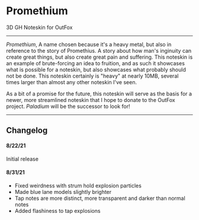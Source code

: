 # Promethium
3D GH Noteskin for OutFox

-----

*Promethium*, A name chosen because it's a heavy metal, but also in reference to the story of Promethius. A story about how man's inginuity can create great things, but also create great pain and suffering. This noteskin is an example of brute-forcing an idea to fruition, and as such it showcases what is possible for a noteskin, but also showcases what probably should not be done. This noteskin certainly is "heavy" at nearly 10MB, several times larger than almost any other noteskin I've seen.

As a bit of a promise for the future, this noteskin will serve as the basis for a newer, more streamlined noteskin that I hope to donate to the OutFox project. *Paladium* will be the successor to look for!

-----

## Changelog

#### 8/22/21

Initial release

#### 8/31/21

 - Fixed weirdness with strum hold explosion particles  
 - Made blue lane models slightly brighter  
 - Tap notes are more distinct, more transparent and darker than normal notes  
 - Added flashiness to tap explosions